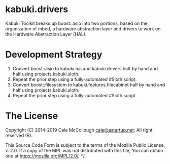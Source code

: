 # kabuki.drivers

Kabuki Toolkit breaks up boost::asio into two portions, based on the organization of mbed, a hardware abstraction layer and drivers to work on the Hardware Abstraction Layer (HAL).

# Development Strategy

1. Convert boost::asio to kabuki.hal and kabuki.drivers half by hand and half using projects.kabuki.sloth.
1. Repeat the prior step using a fully-automated #Sloth script.
1. Convert boost::filesystem to kabuki.features.filecabinet half by hand and half using projects.kabuki.sloth.
1. Repeat the prior step using a fully-automated #Sloth script.

# The License

Copyright (C) 2014-2019 Cale McCollough <cale@astartup.net>; All right reserved (R).

This Source Code Form is subject to the terms of the Mozilla Public License, v. 2.0. If a copy of the MPL was not distributed with this file, You can obtain one at https://mozilla.org/MPL/2.0/. */
